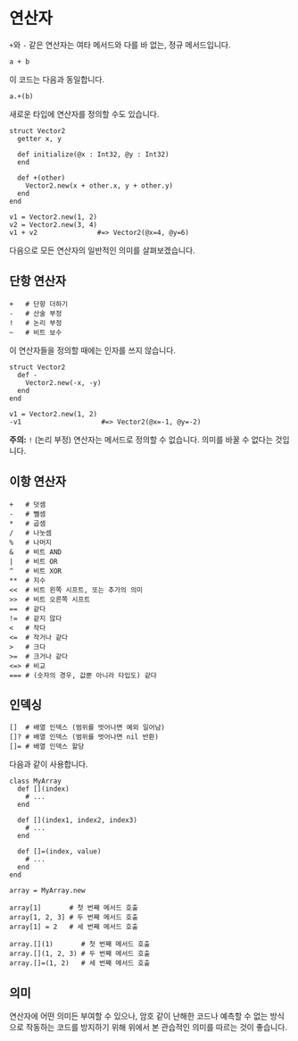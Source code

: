 # 연산자

`+`와 `-` 같은 연산자는 여타 메서드와 다를 바 없는, 정규 메서드입니다.

```crystal
a + b
```

이 코드는 다음과 동일합니다.

```crystal
a.+(b)
```

새로운 타입에 연산자를 정의할 수도 있습니다.

```crystal
struct Vector2
  getter x, y

  def initialize(@x : Int32, @y : Int32)
  end

  def +(other)
    Vector2.new(x + other.x, y + other.y)
  end
end

v1 = Vector2.new(1, 2)
v2 = Vector2.new(3, 4)
v1 + v2               #=> Vector2(@x=4, @y=6)
```

다음으로 모든 연산자의 일반적인 의미를 살펴보겠습니다.

## 단항 연산자

```crystal
+   # 단항 더하기
-   # 산술 부정
!   # 논리 부정
~   # 비트 보수
```

이 연산자들을 정의할 때에는 인자를 쓰지 않습니다.

```crystal
struct Vector2
  def -
    Vector2.new(-x, -y)
  end
end

v1 = Vector2.new(1, 2)
-v1                    #=> Vector2(@x=-1, @y=-2)
```

**주의:** `!` (논리 부정) 연산자는 메서드로 정의할 수 없습니다. 의미를 바꿀 수 없다는 것입니다.

## 이항 연산자

```crystal
+   # 덧셈
-   # 뺄셈
*   # 곱셈
/   # 나눗셈
%   # 나머지
&   # 비트 AND
|   # 비트 OR
^   # 비트 XOR
**  # 지수
<<  # 비트 왼쪽 시프트, 또는 추가의 의미
>>  # 비트 오른쪽 시프트
==  # 같다
!=  # 같지 않다
<   # 작다
<=  # 작거나 같다
>   # 크다
>=  # 크거나 같다
<=> # 비교
=== # (숫자의 경우, 값뿐 아니라 타입도) 같다
```

## 인덱싱

```crystal
[]  # 배열 인덱스 (범위를 벗어나면 예외 일어남)
[]? # 배열 인덱스 (범위를 벗어나면 nil 반환)
[]= # 배열 인덱스 할당
```

다음과 같이 사용합니다.

```crystal
class MyArray
  def [](index)
    # ...
  end

  def [](index1, index2, index3)
    # ...
  end

  def []=(index, value)
    # ...
  end
end

array = MyArray.new

array[1]       # 첫 번째 메서드 호출
array[1, 2, 3] # 두 번째 메서드 호출
array[1] = 2   # 세 번째 메서드 호출

array.[](1)       # 첫 번째 메서드 호출
array.[](1, 2, 3) # 두 번째 메서드 호출
array.[]=(1, 2)   # 세 번째 메서드 호출
```

## 의미

연산자에 어떤 의미든 부여할 수 있으나, 암호 같이 난해한 코드나 예측할 수 없는 방식으로 작동하는 코드를 방지하기 위해 위에서 본 관습적인 의미를 따르는 것이 좋습니다.

